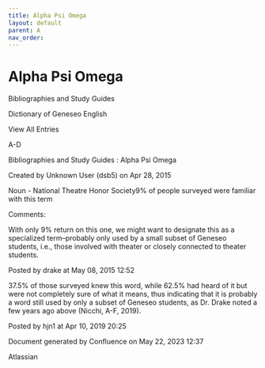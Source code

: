 ```yaml
---
title: Alpha Psi Omega
layout: default
parent: A
nav_order:
---
```


# Alpha Psi Omega

Bibliographies and Study Guides

Dictionary of Geneseo English

View All Entries

A-D

Bibliographies and Study Guides : Alpha Psi Omega

Created by  Unknown User (dsb5) on Apr 28, 2015

Noun - National Theatre Honor Society9% of people surveyed were familiar with this term

Comments:

With only 9% return on this one, we might want to designate this as a specialized term–probably only used by a small subset of Geneseo students, i.e., those involved with theater or closely connected to theater students.

Posted by drake at May 08, 2015 12:52

37.5% of those surveyed knew this word, while 62.5% had heard of it but were not completely sure of what it means, thus indicating that it is probably a word still used by only a subset of Geneseo students, as Dr. Drake noted a few years ago above (Nicchi, A-F, 2019). 

Posted by hjn1 at Apr 10, 2019 20:25

Document generated by Confluence on May 22, 2023 12:37

Atlassian
